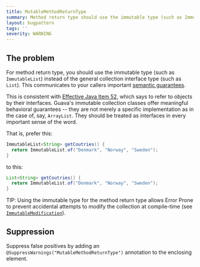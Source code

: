 ```yaml
---
title: MutableMethodReturnType
summary: Method return type should use the immutable type (such as ImmutableList) instead of the general collection interface type (such as List)
layout: bugpattern
tags: ''
severity: WARNING
---
```


<!--
*** AUTO-GENERATED, DO NOT MODIFY ***
To make changes, edit the @BugPattern annotation or the explanation in docs/bugpattern.
-->

## The problem
For method return type, you should use the immutable type (such as
`ImmutableList`) instead of the general collection interface type (such as
`List`). This communicates to your callers important [semantic
guarantees][javadoc].

This is consistent with [Effective Java Item 52][ej52], which says to refer to
objects by their interfaces. Guava's immutable collection classes offer
meaningful behavioral guarantees -- they are not merely a specific
implementation as in the case of, say, `ArrayList`. They should be treated as
interfaces in every important sense of the word.

That is, prefer this:

```java
ImmutableList<String> getCoutries() {
  return ImmutableList.of("Denmark", "Norway", "Sweden");
}
```

to this:

```java
List<String> getCoutries() {
  return ImmutableList.of("Denmark", "Norway", "Sweden");
}
```

TIP: Using the immutable type for the method return type allows Error Prone to
prevent accidental attempts to modify the collection at compile-time (see
[`ImmutableModification`]).

[`ImmutableModification`]: https:errorprone.info/bugpattern/ImmutableModification

[ej52]: https://books.google.com/books?id=ka2VUBqHiWkC

[javadoc]: https://google.github.io/guava/releases/21.0/api/docs/com/google/common/collect/ImmutableCollection.html

## Suppression
Suppress false positives by adding an `@SuppressWarnings("MutableMethodReturnType")` annotation to the enclosing element.
